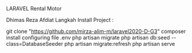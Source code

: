 LARAVEL Rental Motor

Dhimas Reza Afdiat 
Langkah Install Project :

git clone "https://github.com/mirza-alim-m/laravel2020-D-G3"
composer install
configuring file .env
php artisan migrate
php artisan db:seed --class=DatabaseSeeder
php artisan migrate:refresh
php artisan serve

